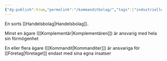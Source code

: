 ```yaml
---
{"dg-publish":true,"permalink":"/kommanditbolag/","tags":["industriellekonomi"]}
---
```



En sorts [[Handelsbolag\|Handelsbolag]]. 

Minst en ägare ([[Komplementär\|Komplementären]]) är ansvarig med hela sin förmögenhet

En eller flera ägare ([[Kommandit\|Kommanditer]]) är ansvariga för [[Företag\|företaget]] endast med sina egna insatser